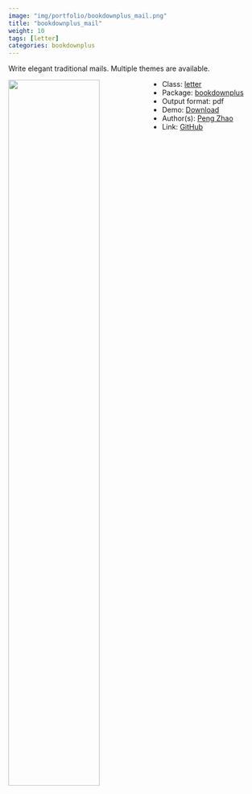 ```yaml
---
image: "img/portfolio/bookdownplus_mail.png"
title: "bookdownplus_mail"
weight: 10
tags: [letter]
categories: bookdownplus
---
```


Write elegant traditional mails. Multiple themes are available.

<!--more-->

<p><a href="../../img/portfolio/bookdownplus_mail.png"><img class = "jf-image-shadow" src="../../img/portfolio/bookdownplus_mail.png", width="60%"  align="left"></a></p>



- Class: [letter](../../tags/letter)
- Package: [bookdownplus](bookdownplus)
- Output format: pdf
- Demo: [Download](https://pzhaonet.github.io/bookdownplus/inst2/mail/showcase/mail.pdf)
- Author(s): [Peng Zhao](https://pzhao.org)
- Link: [GitHub](https://github.com/pzhaonet/bookdownplus)


